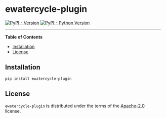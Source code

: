 # ewatercycle-plugin

[![PyPI - Version](https://img.shields.io/pypi/v/ewatercycle-plugin.svg)](https://pypi.org/project/ewatercycle-plugin)
[![PyPI - Python Version](https://img.shields.io/pypi/pyversions/ewatercycle-plugin.svg)](https://pypi.org/project/ewatercycle-plugin)

-----

**Table of Contents**

- [Installation](#installation)
- [License](#license)

## Installation

```console
pip install ewatercycle-plugin
```

## License

`ewatercycle-plugin` is distributed under the terms of the [Apache-2.0](https://spdx.org/licenses/Apache-2.0.html) license.
